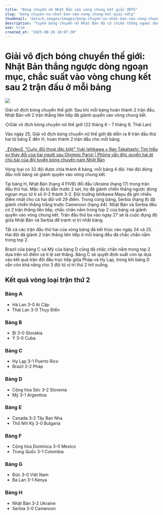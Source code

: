 ```yaml
---
title: "Bóng chuyền nữ Nhật Bản vào vòng chung kết giải VĐTG"
slug: "bong-chuyen-nu-nhat-ban-vao-vong-chung-ket-giai-vdtg"
thumbnail: "data/6.images/images/bong-chuyen-nu-nhat-ban-vao-vong-chung-ket-giai-vdtg.webp"
description: "Tuyển bóng chuyền nữ Nhật Bản đã có chiến thắng ngược dòng ấn tượng 3-2 trước Ukraine, qua đó giành quyền vào vòng chung kết Giải vô địch thế giới. Cùng với Serbia, Nhật Bản sẽ tranh ngôi nhất bảng H."
use: true
created_at: "2025-08-26 18:07:30"
---
```


# Giải vô địch bóng chuyền thế giới: Nhật Bản thắng ngược dòng ngoạn mục, chắc suất vào vòng chung kết sau 2 trận đấu ở mỗi bảng

![](/images/20250826-03643349-nnn-000-3-view.webp)

Giải vô địch bóng chuyền thế giới: Sau khi mỗi bảng hoàn thành 2 trận đấu, Nhật Bản với 2 trận thắng liên tiếp đã giành quyền vào vòng chung kết.

◇Giải vô địch bóng chuyền nữ thế giới (22 tháng 8 – 7 tháng 9, Thái Lan)

Vào ngày 25, Giải vô địch bóng chuyền nữ thế giới đã diễn ra 8 trận đấu thứ hai từ bảng E đến H, hoàn thành 2 trận đấu cho mỗi bảng.

[【Video】"Cuộc đối thoại đặc biệt" Yuki Ishikawa × Ran Takahashi: Tìm hiểu sự thay đổi của hai người sau Olympic Paris! | Phỏng vấn độc quyền hai át chủ bài của đội tuyển bóng chuyền nam Nhật Bản](https://www.youtube.com/watch?v=DfXTVUyvJl0)

Vòng loại có 32 đội được chia thành 8 bảng, mỗi bảng 4 đội. Hai đội đứng đầu mỗi bảng sẽ giành quyền vào vòng chung kết.

Tại bảng H, Nhật Bản (hạng 4 FIVB) đối đầu Ukraine (hạng 17) trong trận đấu thứ hai. Mặc dù bị dẫn trước 2 set, họ đã giành chiến thắng ngược dòng ngoạn mục từ tỉ số 0-2 thành 3-2. Đội trưởng Ishikawa Mayu đã ghi nhiều điểm nhất cho cả hai đội với 29 điểm. Trong cùng bảng, Serbia (hạng 8) đã giành chiến thắng trắng trước Cameroon (hạng 44). Nhật Bản và Serbia đều có 2 trận thắng liên tiếp, chắc chắn nằm trong top 2 của bảng và giành quyền vào vòng chung kết. Trận đấu thứ ba vào ngày 27 sẽ là cuộc đụng độ giữa Nhật Bản và Serbia để tranh vị trí nhất bảng.

Tất cả các trận đấu thứ hai của vòng bảng đã kết thúc vào ngày 24 và 25. Hai đội đã giành 2 trận thắng liên tiếp ở mỗi bảng đều đã chắc chắn nằm trong top 2.

Brazil của bảng C và Mỹ của bảng D cũng đã chắc chắn nằm trong top 2 dựa trên số điểm và tỉ lệ set thắng. Bảng C sẽ quyết định suất còn lại dựa vào kết quả trận đối đầu trực tiếp giữa Pháp và Hy Lạp, trong khi bảng D vẫn còn khả năng cho 3 đội từ vị trí thứ 2 trở xuống.

## Kết quả vòng loại trận thứ 2

### Bảng A
*   Hà Lan 3-0 Ai Cập
*   Thái Lan 3-0 Thụy Điển

### Bảng B
*   Bỉ 3-0 Slovakia
*   Ý 3-0 Cuba

### Bảng C
*   Hy Lạp 3-1 Puerto Rico
*   Brazil 3-2 Pháp

### Bảng D
*   Cộng hòa Séc 3-2 Slovenia
*   Mỹ 3-1 Argentina

### Bảng E
*   Canada 3-2 Tây Ban Nha
*   Thổ Nhĩ Kỳ 3-0 Bulgaria

### Bảng F
*   Cộng hòa Dominica 3-0 Mexico
*   Trung Quốc 3-1 Colombia

### Bảng G
*   Đức 3-0 Việt Nam
*   Ba Lan 3-1 Kenya

### Bảng H
*   Nhật Bản 3-2 Ukraine
*   Serbia 3-0 Cameroon